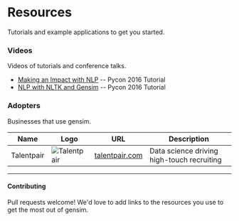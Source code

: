 # Resources

Tutorials and example applications to get you started.  

### Videos

Videos of tutorials and conference talks.

* [Making an Impact with NLP](https://www.youtube.com/watch?v=oSSnDeOXTZQ) -- Pycon 2016 Tutorial
* [NLP with NLTK and Gensim](https://www.youtube.com/watch?v=itKNpCPHq3I) -- Pycon 2016 Tutorial

### Adopters

Businesses that use gensim.

| Name                                   | Logo                                                                                                                           | URL                                                                                              | Description                                                                                                                                                                                                           |
|----------------------------------------|--------------------------------------------------------------------------------------------------------------------------------|--------------------------------------------------------------------------------------------------|-----------------------------------------------------------------------------------------------------------------------------------------------------------------------------------------------------------------------|
| Talentpair                            | ![Talentpair](https://avatars3.githubusercontent.com/u/8418395?v=3&s=100)                                                 | [talentpair.com](//talentpair.com)                                                           | Data science driving high-touch recruiting                                                                                                                                                                                 |


-------

#### Contributing

Pull requests welcome! We'd love to add links to the resources you use to get the most out of gensim.